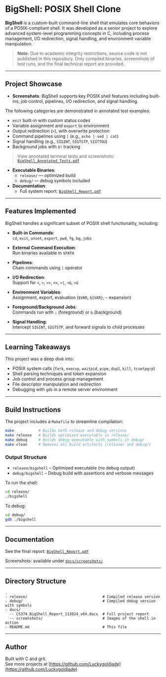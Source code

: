 # BigShell: POSIX Shell Clone

**BigShell** is a custom-built command-line shell that emulates core behaviors of a POSIX-compliant shell. It was developed as a senior project to explore advanced system-level programming concepts in C, including process management, I/O redirection, signal handling, and environment variable manipulation.

> **Note:** Due to academic integrity restrictions, source code is not published in this repository. Only compiled binaries, screenshots of test runs, and the final technical report are provided.

---

## Project Showcase

- **Screenshots**: 
BigShell supports key POSIX shell features including built-ins, job control, pipelines, I/O redirection, and signal handling.

The following categories are demonstrated in annotated test examples:

- `exit` built-in with custom status codes
- Variable assignment and `export` to environment
- Output redirection (`>`), with overwrite protection
- Command pipelines using `|` (e.g., `echo | sed | cat`)
- Signal handling (e.g., `SIGINT`, `SIGTSTP`, `SIGTTOU`)
- Background jobs with `$!` tracking

> View annotated terminal tests and screenshots:  
> [`BigShell_Annotated_Tests.pdf`](./docs/screenshots/BigShell_Annotated_Tests_072325_v01.pdf)

- **Executable Binaries**:  
  - `release/` — optimized build  
  - `debug/` — debug symbols included  
- **Documentation**:  
  - Full system report: [`BigShell_Report.pdf`](./docs/CS374_BigShell_Report_113024_v04.pdf)

---

## Features Implemented

BigShell handles a significant subset of POSIX shell functionality, including:

- **Built-in Commands**:  
  `cd`, `exit`, `unset`, `export`, `pwd`, `fg`, `bg`, `jobs`

- **External Command Execution**:  
  Run binaries available in `$PATH`

- **Pipelines**:  
  Chain commands using `|` operator

- **I/O Redirection**:  
  Support for `<`, `>`, `>>`, `<>`, `>|`, `<&`, `>&`

- **Environment Variables**:  
  Assignment, export, evaluation (`$VAR`, `${VAR}`, `~` expansion)

- **Foreground/Background Jobs**:  
  Commands run with `;` (foreground) or `&` (background)

- **Signal Handling**:  
  Intercept `SIGINT`, `SIGTSTP`, and forward signals to child processes

---

## Learning Takeaways

This project was a deep dive into:

- POSIX system calls (`fork`, `execvp`, `waitpid`, `pipe`, `dup2`, `kill`, `tcsetpgrp`)
- Shell parsing techniques and token expansion
- Job control and process group management
- File descriptor manipulation and redirection
- Debugging with `gdb` in a remote server environment

---

## Build Instructions

The project includes a `Makefile` to streamline compilation:

```bash
make           # Builds both release and debug versions
make release   # Builds optimized executable in release/
make debug     # Builds debug executable with symbols in debug/
make clean     # Removes all build artifacts (release/ and debug/)
```

### Output Structure

- `release/bigshell` – Optimized executable (no debug output)
- `debug/bigshell` – Debug build with assertions and verbose messages

To run the shell:

```bash
cd release/
./bigshell
```

To debug:

```bash
cd debug/
gdb ./bigshell
```

---

## Documentation

See the final report: [`BigShell_Report.pdf`](./docs/CS374_BigShell_Report_113024_v04.pdf)

Screenshots: available under [`docs/screenshots/`](./docs/screenshots/BigShell_Annotated_Tests_072325_v01.pdf)

---

## Directory Structure

```
.
- release/                                  # Compiled release version
- debug/                                    # Compiled debug version with symbols
- docs/
  -- CS374_BigShell_Report_113024_v04.docx  # Full project report
  -- screenshots/                           # Images of the shell in action
- README.md                                 # This file
```

---

## Author

Built with C and grit.  
See more projects at [https://github.com/Luckygoldjade](https://github.com/Luckygoldjade)
